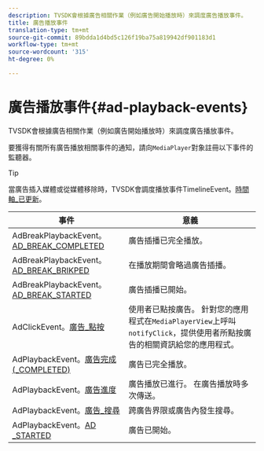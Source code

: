 ```yaml
---
description: TVSDK會根據廣告相關作業（例如廣告開始播放時）來調度廣告播放事件。
title: 廣告播放事件
translation-type: tm+mt
source-git-commit: 89bdda1d4bd5c126f19ba75a819942df901183d1
workflow-type: tm+mt
source-wordcount: '315'
ht-degree: 0%

---
```



# 廣告播放事件{#ad-playback-events}

TVSDK會根據廣告相關作業（例如廣告開始播放時）來調度廣告播放事件。

要獲得有關所有廣告播放相關事件的通知，請向`MediaPlayer`對象註冊以下事件的監聽器。

>[!TIP]
>
>當廣告插入媒體或從媒體移除時，TVSDK會調度播放事件TimelineEvent。[時間軸_已更新](https://help.adobe.com/en_US/primetime/api/psdk/asdoc-dhls_1.4/com/adobe/mediacore/events/TimelineEvent.html#TIMELINE_UPDATED)。

| 事件 | 意義 |
|---|---|
| AdBreakPlaybackEvent。[AD_BREAK_COMPLETED](https://help.adobe.com/en_US/primetime/api/psdk/asdoc-dhls_1.4/com/adobe/mediacore/events/AdBreakPlaybackEvent.html#AD_BREAK_COMPLETED) | 廣告插播已完全播放。 |
| AdBreakPlaybackEvent。[AD_BREAK_BRIKPED](https://help.adobe.com/en_US/primetime/api/psdk/asdoc-dhls_1.4/com/adobe/mediacore/events/AdBreakPlaybackEvent.html#AD_BREAK_SKIPPED) | 在播放期間會略過廣告插播。 |
| AdBreakPlaybackEvent。[AD_BREAK_STARTED](https://help.adobe.com/en_US/primetime/api/psdk/asdoc-dhls_1.4/com/adobe/mediacore/events/AdBreakPlaybackEvent.html#AD_BREAK_STARTED) | 廣告插播已開始。 |
| AdClickEvent。[廣告_點按](https://help.adobe.com/en_US/primetime/api/psdk/asdoc-dhls_1.4/com/adobe/mediacore/events/AdClickEvent.html#AD_CLICK) | 使用者已點按廣告。 針對您的應用程式在`MediaPlayerView`上呼叫`notifyClick`，提供使用者所點按廣告的相關資訊給您的應用程式。 |
| AdPlaybackEvent。[廣告完成(_COMPLETED)](https://help.adobe.com/en_US/primetime/api/psdk/asdoc-dhls_1.4/com/adobe/mediacore/events/AdPlaybackEvent.html#AD_COMPLETED) | 廣告已完全播放。 |
| AdPlaybackEvent。[廣告進度](https://help.adobe.com/en_US/primetime/api/psdk/asdoc-dhls_1.4/com/adobe/mediacore/events/AdPlaybackEvent.html#AD_PROGRESS) | 廣告播放已進行。 在廣告播放時多次傳送。 |
| AdPlaybackEvent。[廣告_搜尋](https://help.adobe.com/en_US/primetime/api/psdk/asdoc-dhls_1.4/com/adobe/mediacore/events/AdPlaybackEvent.html#AD_STARTED) | 跨廣告界限或廣告內發生搜尋。 |
| AdPlaybackEvent。[AD _STARTED](https://help.adobe.com/en_US/primetime/api/psdk/asdoc-dhls_1.4/com/adobe/mediacore/events/AdPlaybackEvent.html#AD_STARTED) | 廣告已開始。 |